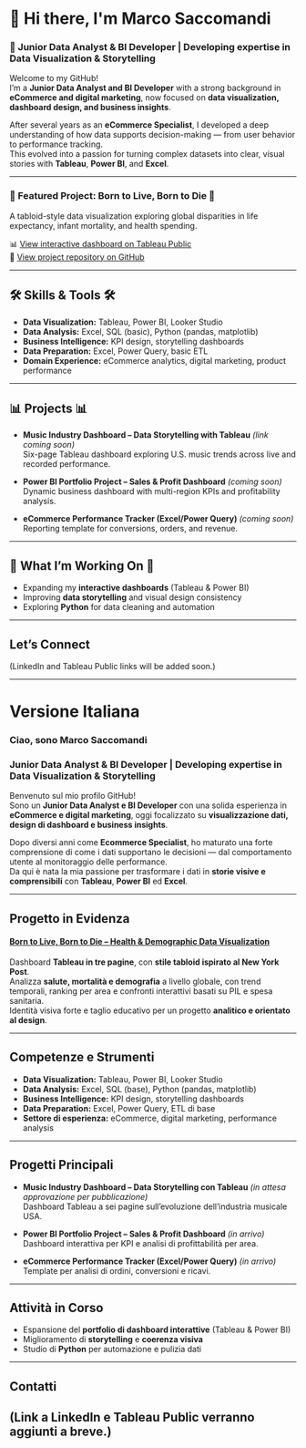# 👋 Hi there, I'm Marco Saccomandi

### 🧠 Junior Data Analyst & BI Developer | Developing expertise in Data Visualization & Storytelling

Welcome to my GitHub!  
I’m a **Junior Data Analyst and BI Developer** with a strong background in **eCommerce and digital marketing**, now focused on **data visualization, dashboard design, and business insights**.

After several years as an **eCommerce Specialist**, I developed a deep understanding of how data supports decision-making — from user behavior to performance tracking.  
This evolved into a passion for turning complex datasets into clear, visual stories with **Tableau**, **Power BI**, and **Excel**.

---

### 🎨 Featured Project: Born to Live, Born to Die  🎨
A tabloid-style data visualization exploring global disparities in life expectancy, infant mortality, and health spending.

📊 [View interactive dashboard on Tableau Public](https://public.tableau.com/app/profile/marco.saccomandi/viz/BorntoLiveBorntoDie-TabloidStyleDashboardonGlobalHealt/DASHBOARDBORNTOLIVE)  
📁 [View project repository on GitHub](https://github.com/marcosaccomandi/Data-BI-Portfolio/tree/main/tableau/born-to-live-born-to-die)


---

##  🛠️ Skills & Tools 🛠️

- **Data Visualization:** Tableau, Power BI, Looker Studio  
- **Data Analysis:** Excel, SQL (basic), Python (pandas, matplotlib)  
- **Business Intelligence:** KPI design, storytelling dashboards  
- **Data Preparation:** Excel, Power Query, basic ETL  
- **Domain Experience:** eCommerce analytics, digital marketing, product performance

---

## 📊 Projects 📊

- **Music Industry Dashboard – Data Storytelling with Tableau** *(link coming soon)*  
  Six-page Tableau dashboard exploring U.S. music trends across live and recorded performance.

- **Power BI Portfolio Project – Sales & Profit Dashboard** *(coming soon)*  
  Dynamic business dashboard with multi-region KPIs and profitability analysis.

- **eCommerce Performance Tracker (Excel/Power Query)** *(coming soon)*  
  Reporting template for conversions, orders, and revenue.

---

## 🧱  What I’m Working On 🧱

- Expanding my **interactive dashboards** (Tableau & Power BI)  
- Improving **data storytelling** and visual design consistency  
- Exploring **Python** for data cleaning and automation

---

## Let’s Connect

(LinkedIn and Tableau Public links will be added soon.)

---

# Versione Italiana

### Ciao, sono Marco Saccomandi

### Junior Data Analyst & BI Developer | Developing expertise in Data Visualization & Storytelling

Benvenuto sul mio profilo GitHub!  
Sono un **Junior Data Analyst e BI Developer** con una solida esperienza in **eCommerce e digital marketing**, oggi focalizzato su **visualizzazione dati, design di dashboard e business insights**.

Dopo diversi anni come **Ecommerce Specialist**, ho maturato una forte comprensione di come i dati supportano le decisioni — dal comportamento utente al monitoraggio delle performance.  
Da qui è nata la mia passione per trasformare i dati in **storie visive e comprensibili** con **Tableau**, **Power BI** ed **Excel**.

---

## Progetto in Evidenza

#### [Born to Live, Born to Die – Health & Demographic Data Visualization](https://github.com/marcosaccomandi/Data-BI-Portfolio/tree/main/tableau/born-to-live-born-to-die)
Dashboard **Tableau in tre pagine**, con **stile tabloid ispirato al New York Post**.  
Analizza **salute, mortalità e demografia** a livello globale, con trend temporali, ranking per area e confronti interattivi basati su PIL e spesa sanitaria.  
Identità visiva forte e taglio educativo per un progetto **analitico e orientato al design**.

---

## Competenze e Strumenti

- **Data Visualization:** Tableau, Power BI, Looker Studio  
- **Data Analysis:** Excel, SQL (base), Python (pandas, matplotlib)  
- **Business Intelligence:** KPI design, storytelling dashboards  
- **Data Preparation:** Excel, Power Query, ETL di base  
- **Settore di esperienza:** eCommerce, digital marketing, performance analysis

---

## Progetti Principali

- **Music Industry Dashboard – Data Storytelling con Tableau** *(in attesa approvazione per pubblicazione)*  
  Dashboard Tableau a sei pagine sull’evoluzione dell’industria musicale USA.

- **Power BI Portfolio Project – Sales & Profit Dashboard** *(in arrivo)*  
  Dashboard interattiva per KPI e analisi di profittabilità per area.

- **eCommerce Performance Tracker (Excel/Power Query)** *(in arrivo)*  
  Template per analisi di ordini, conversioni e ricavi.

---

## Attività in Corso

- Espansione del **portfolio di dashboard interattive** (Tableau & Power BI)  
- Miglioramento di **storytelling** e **coerenza visiva**  
- Studio di **Python** per automazione e pulizia dati

---

## Contatti

(Link a LinkedIn e Tableau Public verranno aggiunti a breve.)
---

